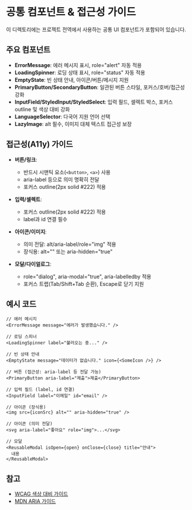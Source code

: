 # 공통 컴포넌트 & 접근성 가이드

이 디렉토리에는 프로젝트 전역에서 사용하는 공통 UI 컴포넌트가 포함되어 있습니다.

## 주요 컴포넌트

- **ErrorMessage**: 에러 메시지 표시, role="alert" 자동 적용
- **LoadingSpinner**: 로딩 상태 표시, role="status" 자동 적용
- **EmptyState**: 빈 상태 안내, 아이콘/버튼/메시지 지원
- **PrimaryButton/SecondaryButton**: 일관된 버튼 스타일, 포커스/호버/접근성 강화
- **InputField/StyledInput/StyledSelect**: 입력 필드, 셀렉트 박스, 포커스 outline 및 색상 대비 강화
- **LanguageSelector**: 다국어 지원 언어 선택
- **LazyImage**: alt 필수, 이미지 대체 텍스트 접근성 보장

## 접근성(A11y) 가이드

- **버튼/링크**:

  - 반드시 시맨틱 요소(`<button>`, `<a>`) 사용
  - aria-label 등으로 의미 명확히 전달
  - 포커스 outline(2px solid #222) 적용

- **입력/셀렉트**:

  - 포커스 outline(2px solid #222) 적용
  - label과 id 연결 필수

- **아이콘/이미지**:

  - 의미 전달: alt/aria-label/role="img" 적용
  - 장식용: alt="" 또는 aria-hidden="true"

- **모달/다이얼로그**:
  - role="dialog", aria-modal="true", aria-labelledby 적용
  - 포커스 트랩(Tab/Shift+Tab 순환), Escape로 닫기 지원

## 예시 코드

```tsx
// 에러 메시지
<ErrorMessage message="에러가 발생했습니다." />

// 로딩 스피너
<LoadingSpinner label="불러오는 중..." />

// 빈 상태 안내
<EmptyState message="데이터가 없습니다." icon={<SomeIcon />} />

// 버튼 (접근성: aria-label 등 전달 가능)
<PrimaryButton aria-label="제출">제출</PrimaryButton>

// 입력 필드 (label, id 연결)
<InputField label="이메일" id="email" />

// 아이콘 (장식용)
<img src={iconSrc} alt="" aria-hidden="true" />

// 아이콘 (의미 전달)
<svg aria-label="좋아요" role="img">...</svg>

// 모달
<ReusableModal isOpen={open} onClose={close} title="안내">
  내용
</ReusableModal>
```

## 참고

- [WCAG 색상 대비 가이드](https://www.w3.org/WAI/WCAG21/quickref/#contrast-minimum)
- [MDN ARIA 가이드](https://developer.mozilla.org/ko/docs/Web/Accessibility/ARIA)
